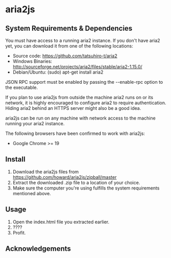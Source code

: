 aria2js
=======

System Requirements & Dependencies
----------------------------------

You must have access to a running aria2 instance. If you don't have aria2 yet, you can download it from one of the following locations:
* Source code: https://github.com/tatsuhiro-t/aria2 
* Windows Binaries: http://sourceforge.net/projects/aria2/files/stable/aria2-1.15.0/
* Debian/Ubuntu: (sudo) apt-get install aria2

JSON RPC support must be enabled by passing the --enable-rpc option to the executable.

If you plan to use aria2js from outside the machine aria2 runs on or its network, it is highly encouraged to configure aria2 to require authentication. Hiding aria2 behind an HTTPS server might also be a good idea.

aria2js can be run on any machine with network access to the machine running your aria2 instance.

The following browsers have been confirmed to work with aria2js:
* Google Chrome >= 19


Install
-------

1. Download the aria2js files from https://github.com/howard/aria2js/zipball/master
2. Extract the downloaded .zip file to a location of your choice.
3. Make sure the computer you're using fulfills the system requirements mentioned above.


Usage
-----

1. Open the index.html file you extracted earlier.
2. ????
3. Profit.


Acknowledgements
----------------

